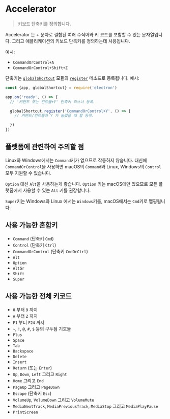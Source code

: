 # Accelerator

> 키보드 단축키를 정의합니다.

Accelerator 는 + 문자로 결합된 여러 수식어와 키 코드를 포함할 수 있는 문자열입니다. 그리고 애플리케이션의 키보드 단축키를 정의하는데 사용됩니다.

예시:

* `CommandOrControl+A`
* `CommandOrControl+Shift+Z`

단축키는 [`globalShortcut`](global-shortcut.md) 모듈의 [`register`](global-shortcut.md#globalshortcutregisteraccelerator-callback) 메소드로 등록됩니다. 예시:

```javascript
const {app, globalShortcut} = require('electron')

app.on('ready', () => {
  // '커맨드 또는 컨트롤+Y' 단축키 리스너 등록.

  globalShortcut.register('CommandOrControl+Y', () => {
    // 커맨드/컨트롤과 Y 가 눌렸을 때 할 동작.

  })
})
```

## 플랫폼에 관련하여 주의할 점

Linux와 Windows에서는 `Command`키가 없으므로 작동하지 않습니다. 대신에 `CommandOrControl`을 사용하면 macOS의 `Command`와 Linux, Windows의 `Control` 모두 지원할 수 있습니다.

`Option` 대신 `Alt`을 사용하는게 좋습니다. `Option` 키는 macOS에만 있으므로 모든 플랫폼에서 사용할 수 있는 `Alt` 키를 권장합니다.

`Super`키는 Windows와 Linux 에서는 `Windows`키를, macOS에서는 `Cmd`키로 맵핑됩니다.

## 사용 가능한 혼합키

* `Command` (단축키 `Cmd`)
* `Control` (단축키 `Ctrl`)
* `CommandOrControl` (단축키 `CmdOrCtrl`)
* `Alt`
* `Option`
* `AltGr`
* `Shift`
* `Super`

## 사용 가능한 전체 키코드

* `0` 부터 `9` 까지
* `A` 부터 `Z` 까지
* `F1` 부터 `F24` 까지
* `~`, `!`, `@`, `#`, `$` 등의 구두점 기호들
* `Plus`
* `Space`
* `Tab`
* `Backspace`
* `Delete`
* `Insert`
* `Return` (또는 `Enter`)
* `Up`, `Down`, `Left` 그리고 `Right`
* `Home` 그리고 `End`
* `PageUp` 그리고 `PageDown`
* `Escape` (단축키 `Esc`)
* `VolumeUp`, `VolumeDown` 그리고 `VolumeMute`
* `MediaNextTrack`, `MediaPreviousTrack`, `MediaStop` 그리고 `MediaPlayPause`
* `PrintScreen`